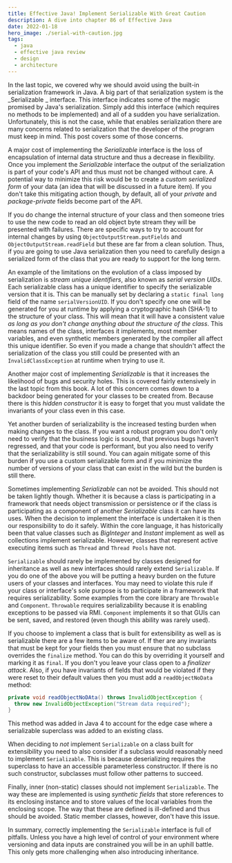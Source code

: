 ```yaml
---
title: Effective Java! Implement Serializable With Great Caution
description: A dive into chapter 86 of Effective Java
date: 2022-01-18
hero_image: ./serial-with-caution.jpg
tags:
  - java
  - effective java review
  - design
  - architecture
---
```


In the last topic, we covered why we should avoid using the built-in serialization framework in Java. A big part of that serialization system is the _Serializable _ interface. This interface indicates some of the magic promised by Java's serialization. Simply add this interface (which requires no methods to be implemented) and all of a sudden you have serialization. Unfortunately, this is not the case, while that enables serialization there are many concerns related to serialization that the developer of the program must keep in mind. This post covers some of those concerns. 

A major cost of implementing the _Serializable_ interface is the loss of encapsulation of internal data structure and thus a decrease in flexibility. Once you implement the _Serializable_ interface the output of the serialization is part of your code's API and thus must not be changed without care. A potential way to minimize this risk would be to create a _custom serialized form_ of your data (an idea that will be discussed in a future item). If you don't take this mitigating action though, by default, all of your _private_ and _package-private_ fields become part of the API.

If you do change the internal structure of your class and then someone tries to use the new code to read an old object byte stream they will be presented with failures. There are specific ways to try to account for internal changes by using `ObjectOutputStream.putFields` and `ObjectOutputStream.readField` but these are far from a clean solution. Thus, if you are going to use Java serialization then you need to carefully design a serialized form of the class that you are ready to support for the long term.

An example of the limitations on the evolution of a class imposed by serialization is _stream unique identifiers_, also known as _serial version UIDs_. Each serializable class has a unique identifier to specify the serializable version that it is. This can be manually set by declaring a `static final long` field of the name `serialVersionUID`. If you don't specify one one will be generated for you at runtime by applying a cryptographic hash (SHA-1) to the structure of your class. This will mean that it will have a consistent value _as long as you don't change anything about the structure of the class_. This means names of the class, interfaces it implements, most member variables, and even synthetic members generated by the compiler all affect this unique identifier. So even if you made a change that shouldn't affect the serialization of the class you still could be presented with an `InvalidClassException` at runtime when trying to use it.

Another major cost of implementing _Serializable_ is that it increases the likelihood of bugs and security holes. This is covered fairly extensively in the last topic from this book. A lot of this concern comes down to a backdoor being generated for your classes to be created from. Because there is this _hidden constructor_ it is easy to forget that you must validate the invariants of your class even in this case.

Yet another burden of serializability is the increased testing burden when making changes to the class. If you want a robust program you don't only need to verify that the business logic is sound, that previous bugs haven't regressed, and that your code is performant, but you also need to verify that the serializability is still sound. You can again mitigate some of this burden if you use a custom serializable form and if you minimize the number of versions of your class that can exist in the wild but the burden is still there. 

Sometimes implementing _Serializable_ can not be avoided. This should not be taken lightly though. Whether it is because a class is participating in a framework that needs object transmission or persistence or if the class is participating as a component of another _Serializable_ class it can have its uses. When the decision to implement the interface is undertaken it is then our responsibility to do it safely. Within the core language, it has historically been that value classes such as _BigInteger_ and _Instant_ implement as well as collections implement serializable. However, classes that represent active executing items such as `Thread` and `Thread Pools` have not. 

`Serializable` should rarely be implemented by classes designed for inheritance as well as new interfaces should rarely extend `Serializable`. If you do one of the above you will be putting a heavy burden on the future users of your classes and interfaces. You may need to violate this rule if your class or interface's sole purpose is to participate in a framework that requires serializability. Some examples from the core library are `Throwable` and `Component`. `Throwable` requires serializability because it is enabling exceptions to be passed via RMI. `Component` implements it so that GUIs can be sent, saved, and restored (even though this ability was rarely used). 

If you choose to implement a class that is built for extensibility as well as is serializable there are a few items to be aware of. If ther are any invariants that must be kept for your fields then you must ensure that no subclass overrides the `finalize` method. You can do this by overriding it yourself and marking it as `final`. If you don't you leave your class open to a _finalizer attack_. Also, if you have invariants of fields that would be violated if they were reset to their default values then you must add a `readObjectNoData` method:

```java
private void readObjectNoDAta() throws InvalidObjectException {
  throw new InvalidObjectException("Stream data required");
}
```

This method was added in Java 4 to account for the edge case where a serializable superclass was added to an existing class. 

When deciding to _not_ implement `Serializable` on a class built for extensibility you need to also consider if a subclass would reasonably need to implement `Serializable`. This is because deserializing requires the superclass to have an accessible parameterless constructor. If there is no such constructor, subclasses must follow other patterns to succeed. 

Finally, inner (non-static) classes should not implement `Serializable`. The way these are implemented is using _synthetic fields_ that store references to its enclosing instance and to store values of the local variables from the enclosing scope. The way that these are defined is ill-defined and thus should be avoided. Static member classes, however, don't have this issue. 

In summary, correctly implementing the `Serializable` interface is full of pitfalls. Unless you have a high level of control of your environment where versioning and data inputs are constrained you will be in an uphill battle. This only gets more challenging when also introducing inheritance. 